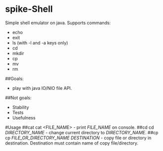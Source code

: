 # spike-Shell

Simple shell emulator on java.
Supports commands:
- echo
- exit
- ls (with -l and -a keys only)
- cd
- mkdir
- cp
- mv
- rm

##Goals:
- play with java IO/NIO file API.

##Not goals:
- Stability
- Tests
- Usefulness
 
#Usage
##cat
cat <FILE_NAME> - print _FILE_NAME_ on console.
##cd
cd _DIRECTORY_NAME_ - change current directory to _DIRECTORY_NAME_.
##cp
cp _FILE_OR_DIRECTORY_NAME_ _DESTINATION_ - copy file or directory in destination. Destination must contain name of copy file/directory.
